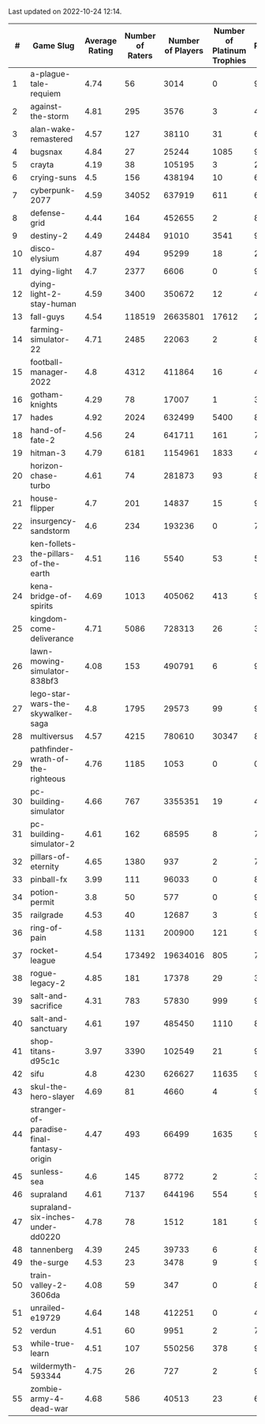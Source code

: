Last updated on 2022-10-24 12:14.


|#|Game Slug|Average Rating|Number of Raters|Number of Players|Number of Platinum Trophies|Max Rarity (%)|
|---|---|---|---|---|---|---|
|1|a-plague-tale-requiem|4.74|56|3014|0|90|
|2|against-the-storm|4.81|295|3576|3|47|
|3|alan-wake-remastered|4.57|127|38110|31|6|
|4|bugsnax|4.84|27|25244|1085|97|
|5|crayta|4.19|38|105195|3|23|
|6|crying-suns|4.5|156|438194|10|65|
|7|cyberpunk-2077|4.59|34052|637919|611|61|
|8|defense-grid|4.44|164|452655|2|80|
|9|destiny-2|4.49|24484|91010|3541|96|
|10|disco-elysium|4.87|494|95299|18|28|
|11|dying-light|4.7|2377|6606|0|96|
|12|dying-light-2-stay-human|4.59|3400|350672|12|48|
|13|fall-guys|4.54|118519|26635801|17612|2|
|14|farming-simulator-22|4.71|2485|22063|2|82|
|15|football-manager-2022|4.8|4312|411864|16|48|
|16|gotham-knights|4.29|78|17007|1|35|
|17|hades|4.92|2024|632499|5400|89|
|18|hand-of-fate-2|4.56|24|641711|161|72|
|19|hitman-3|4.79|6181|1154961|1833|48|
|20|horizon-chase-turbo|4.61|74|281873|93|83|
|21|house-flipper|4.7|201|14837|15|93|
|22|insurgency-sandstorm|4.6|234|193236|0|7|
|23|ken-follets-the-pillars-of-the-earth|4.51|116|5540|53|54|
|24|kena-bridge-of-spirits|4.69|1013|405062|413|94|
|25|kingdom-come-deliverance|4.71|5086|728313|26|30|
|26|lawn-mowing-simulator-838bf3|4.08|153|490791|6|90|
|27|lego-star-wars-the-skywalker-saga|4.8|1795|29573|99|98|
|28|multiversus|4.57|4215|780610|30347|80|
|29|pathfinder-wrath-of-the-righteous|4.76|1185|1053|0|0.1|
|30|pc-building-simulator|4.66|767|3355351|19|47|
|31|pc-building-simulator-2|4.61|162|68595|8|74|
|32|pillars-of-eternity|4.65|1380|937|2|79|
|33|pinball-fx|3.99|111|96033|0|85|
|34|potion-permit|3.8|50|577|0|97|
|35|railgrade|4.53|40|12687|3|98|
|36|ring-of-pain|4.58|1131|200900|121|97|
|37|rocket-league|4.54|173492|19634016|805|75|
|38|rogue-legacy-2|4.85|181|17378|29|36|
|39|salt-and-sacrifice|4.31|783|57830|999|91|
|40|salt-and-sanctuary|4.61|197|485450|1110|83|
|41|shop-titans-d95c1c|3.97|3390|102549|21|98|
|42|sifu|4.8|4230|626627|11635|96|
|43|skul-the-hero-slayer|4.69|81|4660|4|96|
|44|stranger-of-paradise-final-fantasy-origin|4.47|493|66499|1635|98|
|45|sunless-sea|4.6|145|8772|2|37|
|46|supraland|4.61|7137|644196|554|99|
|47|supraland-six-inches-under-dd0220|4.78|78|1512|181|99|
|48|tannenberg|4.39|245|39733|6|82|
|49|the-surge|4.53|23|3478|9|94|
|50|train-valley-2-3606da|4.08|59|347|0|88|
|51|unrailed-e19729|4.64|148|412251|0|40|
|52|verdun|4.51|60|9951|2|70|
|53|while-true-learn|4.51|107|550256|378|93|
|54|wildermyth-593344|4.75|26|727|2|91|
|55|zombie-army-4-dead-war|4.68|586|40513|23|66|
